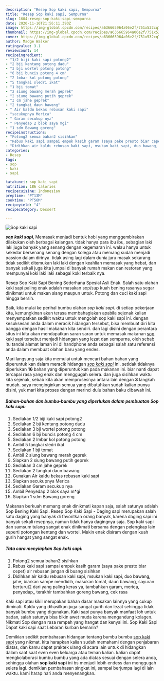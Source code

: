 ```yaml
---
description: "Resep Sop kaki sapi, Sempurna"
title: "Resep Sop kaki sapi, Sempurna"
slug: 1604-resep-sop-kaki-sapi-sempurna
date: 2020-11-16T21:56:11.393Z
image: https://img-global.cpcdn.com/recipes/a636665964a06e2f/751x532cq70/sop-kaki-sapi-foto-resep-utama.jpg
thumbnail: https://img-global.cpcdn.com/recipes/a636665964a06e2f/751x532cq70/sop-kaki-sapi-foto-resep-utama.jpg
cover: https://img-global.cpcdn.com/recipes/a636665964a06e2f/751x532cq70/sop-kaki-sapi-foto-resep-utama.jpg
author: Madge Walker
ratingvalue: 3.1
reviewcount: 14
recipeingredient:
- "1/2 biji kaki sapi potong2"
- "2 bji kentang potong dadu"
- "3 bji wortel potong potong"
- "6 bji buncis potong 4 cm"
- "2 lmbar kol potong potong"
- "5 tangkai sledri ikat"
- "1 bji tomat"
- "2 siung bawang merah geprek"
- "2 siung bawang putih geprek"
- "3 cm jahe geprek"
- "2 tangkai daun bawang"
- " Air kaldu bekas rebusan kaki sapi"
- "secukupnya Merica"
- " Garam secukup nya"
- " Penyedap 2 blok saya mgi"
- "1 sdm Bawang goreng"
recipeinstructions:
- "Potong2 semua bahan2 sisihkan"
- "Rebus kaki sapi sampai empuk kasih garam (saya pake presto biar cepet) air rebusan jangan di buang sisihkan"
- "Didihkan air kaldu rebusan kaki sapi, msukan kaki sapi, duo bawang, jahe, biarkan sampe mendidih, masukan tomat, daun bawang, sayuran berturut2 dari yang paling keras ya, tambahkan garam, merica, penyedap,, terakhir tambahkan goreng bawang, cek rasa"
categories:
- Resep
tags:
- sop
- kaki
- sapi

katakunci: sop kaki sapi 
nutrition: 186 calories
recipecuisine: Indonesian
preptime: "PT13M"
cooktime: "PT56M"
recipeyield: "4"
recipecategory: Dessert

---
```



![Sop kaki sapi](https://img-global.cpcdn.com/recipes/a636665964a06e2f/751x532cq70/sop-kaki-sapi-foto-resep-utama.jpg)

<b><i>sop kaki sapi</i></b>, Memasak menjadi bentuk hobi yang menggembirakan dilakukan oleh berbagai kalangan. tidak hanya para ibu ibu, sebagian laki laki juga banyak yang senang dengan kegemaran ini. walau hanya untuk sekedar bersenang senang dengan kolega atau memang sudah menjadi passion dalam dirinya. tidak asing lagi dalam dunia juru masak sekarang tidak sedikit ditemukan laki laki dengan keahlian memasak yang hebat, dan banyak sekali juga kita jumpai di banyak rumah makan dan restoran yang mempunyai koki laki laki sebagai koki terbaik nya.

Resep Sop Kaki Sapi Bening Sederhana Spesial Asli Enak. Salah satu olahan kaki sapi paling enak adalah masakan sop/sup kuah bening rasanya segar dinikmati untuk makan siang maupun untuk. Potong dan cuci kaki sapi hingga bersih.

Baik, kita mulai ke perihal bumbu olahan <i>sop kaki sapi</i>. di setiap pekerjaan kita, kemungkinan akan terasa membahagiakan apabila sejenak kalian menyempatkan sedikit waktu untuk mengolah sop kaki sapi ini. dengan kesuksesan anda dalam meracik hidangan tersebut, bisa membuat diri kita bangga dengan hasil makanan kita sendiri. dan lagi disini dengan perantara situs ini kita akan mendapatkan saran saran untuk memasak makanan <u>sop kaki sapi</u> tersebut menjadi hidangan yang lezat dan sempurna, oleh sebab itu tandai alamat laman ini di handphone anda sebagai salah satu referensi anda dalam membuat olahan baru yang endes.


Mari langsung saja kita memulai untuk mencari bahan bahan yang diperuntuk kan dalam meracik hidangan <u><i>sop kaki sapi</i></u> ini. setidak tidaknya diperlukan <b>16</b> bahan yang diperuntuk kan pada makanan ini. biar nanti dapat tercapai rasa yang enak dan menggugah selera. dan juga sisihkan waktu kita sejenak, sebab kita akan memprosesnya antara lain dengan <b>3</b> langkah mudah. saya menginginkan semua yang dibutuhkan sudah kalian punya disini, yuk mari kita proses dengan merinci dulu bahan baku dibawah ini.

<!--inarticleads1-->

##### Bahan-bahan dan bumbu-bumbu yang diperlukan dalam pembuatan Sop kaki sapi:

1. Sediakan 1/2 biji kaki sapi potong2
1. Sediakan 2 bji kentang potong dadu
1. Sediakan 3 bji wortel potong potong
1. Sediakan 6 bji buncis potong 4 cm
1. Sediakan 2 lmbar kol potong potong
1. Ambil 5 tangkai sledri ikat
1. Sediakan 1 bji tomat
1. Ambil 2 siung bawang merah geprek
1. Siapkan 2 siung bawang putih geprek
1. Sediakan 3 cm jahe geprek
1. Sediakan 2 tangkai daun bawang
1. Gunakan  Air kaldu bekas rebusan kaki sapi
1. Siapkan secukupnya Merica
1. Sediakan  Garam secukup nya
1. Ambil  Penyedap 2 blok saya m*gi
1. Siapkan 1 sdm Bawang goreng


Makanan berkuah memang enak dinikmati kapan saja, salah satunya adalah Sop Bening Kaki Sapi. Resep Sop Kaki Sapi - Daging sapi merupakan salah satu daging yang banyak di favoritkan orang banyak, karena daging sapi ini banyak sekali resepnya, namun tidak hanya dagingnya saja. Sop kaki sapi dan sumsum tulang sangat enak dinikmati bersama dengan pelengkap lain seperti potongan kentang dan wortel. Makin enak disiram dengan kuah gurih hangat yang sangat enak. 

<!--inarticleads2-->

##### Tata cara menyiapkan Sop kaki sapi:

1. Potong2 semua bahan2 sisihkan
1. Rebus kaki sapi sampai empuk kasih garam (saya pake presto biar cepet) air rebusan jangan di buang sisihkan
1. Didihkan air kaldu rebusan kaki sapi, msukan kaki sapi, duo bawang, jahe, biarkan sampe mendidih, masukan tomat, daun bawang, sayuran berturut2 dari yang paling keras ya, tambahkan garam, merica, penyedap,, terakhir tambahkan goreng bawang, cek rasa


Kaki sapi atau kikil merupakan bahan dasar masakan lainnya yang cukup diminati. Kaldu yang dihasilkan juga sangat gurih dan lezat sehingga tidak banyak bumbu yang digunakan. Kaki sapi punya banyak manfaat loh untuk badan, salah satunya bisa bikin awet muda karena mengandung kolagen. Nikmati Sop dengan rasa rempah yang hangat dan kenyal ini. Sop Kaki Sapi Dapat kaki sapi saat Lebaran kurban kemarin? 

Demikian sedikit pembahasan hidangan tentang bumbu bumbu <u>sop kaki sapi</u> yang nikmat. kita harapkan kalian sudah memahami dengan penjabaran diatas, dan kamu dapat praktek ulang di acara lain untuk di hidangkan dalam saat saat even even keluarga atau teman kalian. kalian dapat mengkolaborasi bumbu bumbu yang ada diatas sesuai dengan selera anda, sehingga olahan <b>sop kaki sapi</b> ini bs menjadi lebih endess dan menggugah selera lagi. demikian pembahasan singkat ini, sampai berjumpa lagi di lain waktu. kami harap hari anda menyenangkan.
